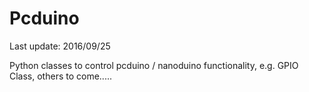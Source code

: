 # Pcduino

Last update: 2016/09/25

Python classes to control pcduino / nanoduino functionality, e.g. GPIO Class, others to come.....

